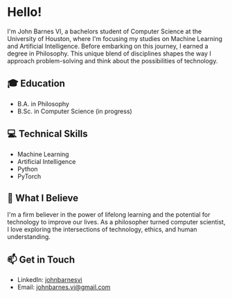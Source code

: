 # Hello!

I'm John Barnes VI, a bachelors student of Computer Science at the University of Houston, where I'm focusing my studies on Machine Learning and Artificial Intelligence. Before embarking on this journey, I earned a degree in Philosophy. This unique blend of disciplines shapes the way I approach problem-solving and think about the possibilities of technology.

## 🎓 Education

- B.A. in Philosophy
- B.Sc. in Computer Science (in progress)

## 💻 Technical Skills

- Machine Learning
- Artificial Intelligence
- Python
- PyTorch

## 📖 What I Believe

I'm a firm believer in the power of lifelong learning and the potential for technology to improve our lives. As a philosopher turned computer scientist, I love exploring the intersections of technology, ethics, and human understanding.

## 📫 Get in Touch

- LinkedIn: [johnbarnesvi](www.linkedin.com/in/johnbarnesvi)
- Email: [johnbarnes.vi@gmail.com](mailto:johnbarnes.vi@gmail.com)
